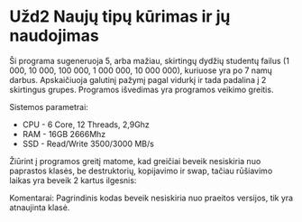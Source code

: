 # Užd2 Naujų tipų kūrimas ir jų naudojimas

Ši programa sugeneruoja 5, arba mažiau, skirtingų dydžių studentų failus (1 000, 10 000, 100 000, 1 000 000, 10 000 000), kuriuose yra po 7 namų darbus. Apskaičiuoja galutinį pažymį pagal vidurkį ir tada padalina į 2 skirtingus grupes. Programos išvedimas yra programos veikimo greitis.


Sistemos parametrai:
- CPU - 6 Core, 12 Threads, 2,9Ghz
- RAM - 16GB 2666Mhz
- SSD - Read/Write 3500/3000 MB/s

Žiūrint į programos greitį matome, kad greičiai beveik nesiskiria nuo paprastos klasės, be destruktorių, kopijavimo ir swap, tačiau rūšiavimo laikas yra beveik 2 kartus ilgesnis:




Komentarai:
Pagrindinis kodas beveik nesiskiria nuo praeitos versijos, tik yra atnaujinta klasė.
